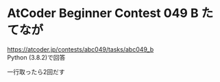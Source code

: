 # AtCoder Beginner Contest 049 B たてなが  
https://atcoder.jp/contests/abc049/tasks/abc049_b  
Python (3.8.2)で回答  

一行取ったら2回だす
